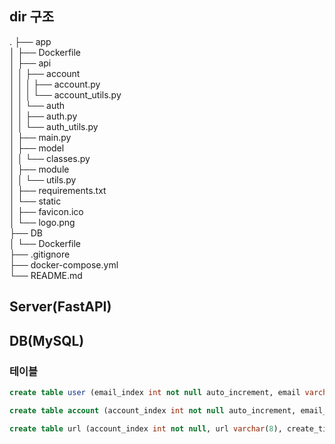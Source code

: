 ## dir 구조
.
├── app  
│   ├── Dockerfile  
│   ├── api  
│   │   ├── account  
│   │   │   ├── account.py  
│   │   │   └── account_utils.py  
│   │   └── auth  
│   │       ├── auth.py  
│   │       └── auth_utils.py   
│   ├── main.py  
│   ├── model  
│   │   └── classes.py  
│   ├── module  
│   │   └── utils.py  
│   ├── requirements.txt  
│   └── static  
│       ├── favicon.ico  
│       └── logo.png  
├── DB  
│   └── Dockerfile  
├── .gitignore  
├── docker-compose.yml  
└── README.md  

## Server(FastAPI)


## DB(MySQL)
### 테이블
```SQL
create table user (email_index int not null auto_increment, email varchar(256) not null, password(100) varchar not null, primary key(email_index), unique(email));
```

```SQL
create table account (account_index int not null auto_increment, email_index int not null, create_time datetime not null, last_update_time datetime not null, money int not null, note varchar(256), type varchar(32), url varchar(8), create_time_url datetime, primary key(account_index), foreign key(email_index) references user (email_index) on delete cascade);
```

```SQL
create table url (account_index int not null, url varchar(8), create_time_url datetime, foreign key(account_index) references account (account_index) on delete cascade);
```